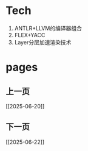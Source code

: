 # Tech
1. ANTLR+LLVM的编译器组合
2. FLEX+YACC
3. Layer分层加速渲染技术

# pages

## 上一页
[[2025-06-20]]

## 下一页
[[2025-06-22]]